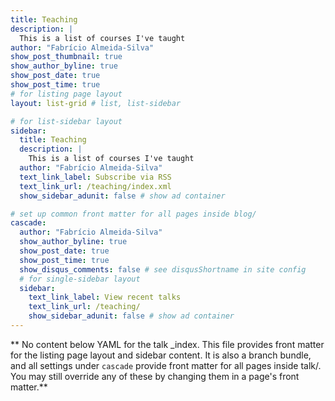 ```yaml
---
title: Teaching
description: |
  This is a list of courses I've taught
author: "Fabrício Almeida-Silva"
show_post_thumbnail: true
show_author_byline: true
show_post_date: true
show_post_time: true
# for listing page layout
layout: list-grid # list, list-sidebar

# for list-sidebar layout
sidebar: 
  title: Teaching
  description: |
    This is a list of courses I've taught
  author: "Fabrício Almeida-Silva"
  text_link_label: Subscribe via RSS
  text_link_url: /teaching/index.xml
  show_sidebar_adunit: false # show ad container

# set up common front matter for all pages inside blog/
cascade:
  author: "Fabrício Almeida-Silva"
  show_author_byline: true
  show_post_date: true
  show_post_time: true
  show_disqus_comments: false # see disqusShortname in site config
  # for single-sidebar layout
  sidebar:
    text_link_label: View recent talks
    text_link_url: /teaching/
    show_sidebar_adunit: false # show ad container
---
```


** No content below YAML for the talk _index. This file provides front matter for the listing page layout and sidebar content. It is also a branch bundle, and all settings under `cascade` provide front matter for all pages inside talk/. You may still override any of these by changing them in a page's front matter.**
